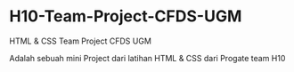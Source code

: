 # H10-Team-Project-CFDS-UGM
HTML &amp; CSS Team Project CFDS UGM

Adalah sebuah mini Project dari latihan HTML & CSS dari Progate team H10
